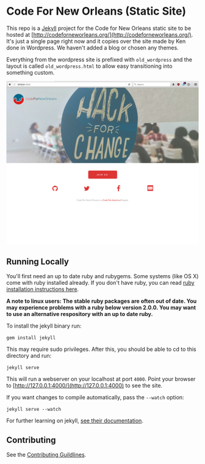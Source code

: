 # Code For New Orleans (Static Site)

This repo is a [Jekyll](https://jekyllrb.com/) project for the Code for New Orleans
static site to be hosted at [http://codeforneworleans.org/](http://codeforneworleans.org/).
It's just a single page right now and it copies over the site made by Ken
done in Wordpress. We haven't added a blog or chosen any themes.

Everything from the wordpress site is prefixed with `old_wordpress` and the layout is called `old_wordpress.html` to allow
easy transitioning into something custom.

![Screenshot](screen.png)

## Running Locally

You'll first need an up to date ruby and rubygems. Some systems (like OS X) come with ruby installed already.
If you don't have ruby, you can read [ruby installation instructions here](https://www.ruby-lang.org/en/documentation/installation/).

**A note to linux users: The stable ruby packages are often out of date. You may experience problems with a ruby
below version 2.0.0. You may want to use an alternative respository with an up to date ruby.**

To install the jekyll binary run:

```
gem install jekyll
```

This may require sudo privileges. After this, you should be able to cd to this directory and run:

```
jekyll serve
```

This will run a webserver on your localhost at port `4000`. Point your browser to [http://127.0.0.1:4000/](http://127.0.0.1:4000) to see the site.

If you want changes to compile automatically, pass the `--watch` option:

```
jekyll serve --watch
```

For further learning on jekyll, [see their documentation](https://jekyllrb.com/docs/home/).

## Contributing

See the [Contributing Guildlines](CONTRIBUTING.md).

